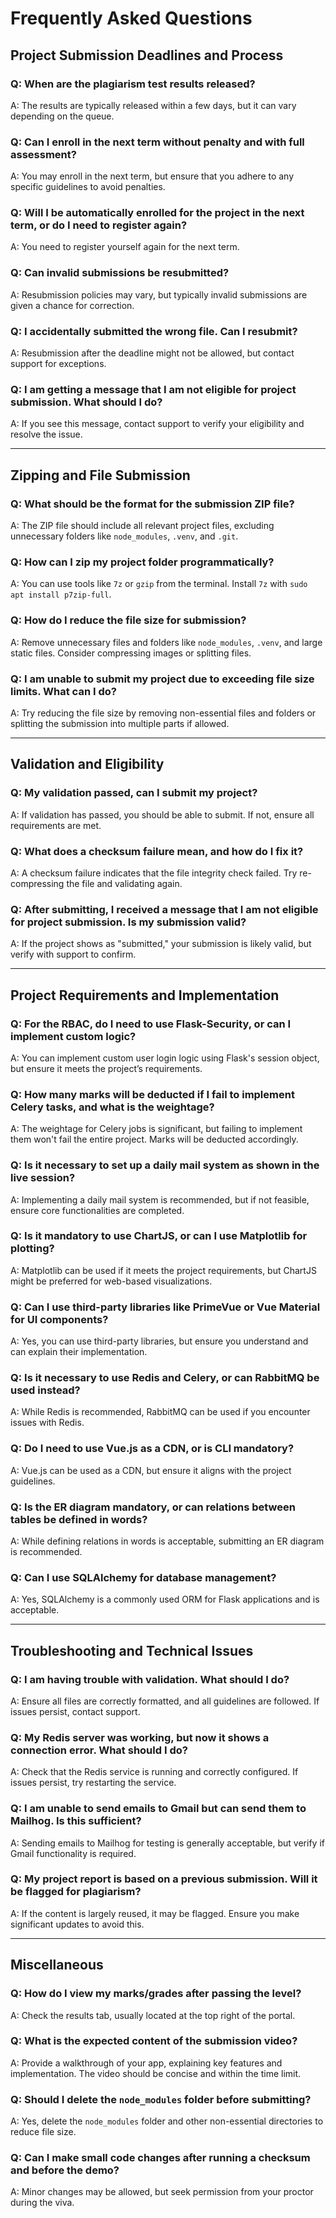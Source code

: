 # Frequently Asked Questions

## Project Submission Deadlines and Process

### Q: When are the plagiarism test results released?

A: The results are typically released within a few days, but it can vary depending on the queue.

### Q: Can I enroll in the next term without penalty and with full assessment?

A: You may enroll in the next term, but ensure that you adhere to any specific guidelines to avoid penalties.

### Q: Will I be automatically enrolled for the project in the next term, or do I need to register again?

A: You need to register yourself again for the next term.

### Q: Can invalid submissions be resubmitted?

A: Resubmission policies may vary, but typically invalid submissions are given a chance for correction.

### Q: I accidentally submitted the wrong file. Can I resubmit?

A: Resubmission after the deadline might not be allowed, but contact support for exceptions.

### Q: I am getting a message that I am not eligible for project submission. What should I do?

A: If you see this message, contact support to verify your eligibility and resolve the issue.

---

## Zipping and File Submission

### Q: What should be the format for the submission ZIP file?

A: The ZIP file should include all relevant project files, excluding unnecessary folders like `node_modules`, `.venv`, and `.git`.

### Q: How can I zip my project folder programmatically?

A: You can use tools like `7z` or `gzip` from the terminal. Install `7z` with `sudo apt install p7zip-full`.

### Q: How do I reduce the file size for submission?

A: Remove unnecessary files and folders like `node_modules`, `.venv`, and large static files. Consider compressing images or splitting files.

### Q: I am unable to submit my project due to exceeding file size limits. What can I do?

A: Try reducing the file size by removing non-essential files and folders or splitting the submission into multiple parts if allowed.

---

## Validation and Eligibility

### Q: My validation passed, can I submit my project?

A: If validation has passed, you should be able to submit. If not, ensure all requirements are met.

### Q: What does a checksum failure mean, and how do I fix it?

A: A checksum failure indicates that the file integrity check failed. Try re-compressing the file and validating again.

### Q: After submitting, I received a message that I am not eligible for project submission. Is my submission valid?

A: If the project shows as "submitted," your submission is likely valid, but verify with support to confirm.

---

## Project Requirements and Implementation

### Q: For the RBAC, do I need to use Flask-Security, or can I implement custom logic?

A: You can implement custom user login logic using Flask's session object, but ensure it meets the project’s requirements.

### Q: How many marks will be deducted if I fail to implement Celery tasks, and what is the weightage?

A: The weightage for Celery jobs is significant, but failing to implement them won't fail the entire project. Marks will be deducted accordingly.

### Q: Is it necessary to set up a daily mail system as shown in the live session?

A: Implementing a daily mail system is recommended, but if not feasible, ensure core functionalities are completed.

### Q: Is it mandatory to use ChartJS, or can I use Matplotlib for plotting?

A: Matplotlib can be used if it meets the project requirements, but ChartJS might be preferred for web-based visualizations.

### Q: Can I use third-party libraries like PrimeVue or Vue Material for UI components?

A: Yes, you can use third-party libraries, but ensure you understand and can explain their implementation.

### Q: Is it necessary to use Redis and Celery, or can RabbitMQ be used instead?

A: While Redis is recommended, RabbitMQ can be used if you encounter issues with Redis.

### Q: Do I need to use Vue.js as a CDN, or is CLI mandatory?

A: Vue.js can be used as a CDN, but ensure it aligns with the project guidelines.

### Q: Is the ER diagram mandatory, or can relations between tables be defined in words?

A: While defining relations in words is acceptable, submitting an ER diagram is recommended.

### Q: Can I use SQLAlchemy for database management?

A: Yes, SQLAlchemy is a commonly used ORM for Flask applications and is acceptable.

---

## Troubleshooting and Technical Issues

### Q: I am having trouble with validation. What should I do?

A: Ensure all files are correctly formatted, and all guidelines are followed. If issues persist, contact support.

### Q: My Redis server was working, but now it shows a connection error. What should I do?

A: Check that the Redis service is running and correctly configured. If issues persist, try restarting the service.

### Q: I am unable to send emails to Gmail but can send them to Mailhog. Is this sufficient?

A: Sending emails to Mailhog for testing is generally acceptable, but verify if Gmail functionality is required.

### Q: My project report is based on a previous submission. Will it be flagged for plagiarism?

A: If the content is largely reused, it may be flagged. Ensure you make significant updates to avoid this.

---

## Miscellaneous

### Q: How do I view my marks/grades after passing the level?

A: Check the results tab, usually located at the top right of the portal.

### Q: What is the expected content of the submission video?

A: Provide a walkthrough of your app, explaining key features and implementation. The video should be concise and within the time limit.

### Q: Should I delete the `node_modules` folder before submitting?

A: Yes, delete the `node_modules` folder and other non-essential directories to reduce file size.

### Q: Can I make small code changes after running a checksum and before the demo?

A: Minor changes may be allowed, but seek permission from your proctor during the viva.

